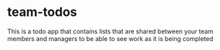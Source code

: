 # team-todos
This is a todo app that contains lists that are shared between your team members and managers to be able to see work as it is being completed
